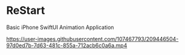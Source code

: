 # ReStart
Basic iPhone SwiftUI Animation Application



https://user-images.githubusercontent.com/107467793/209446504-97d0ed7b-7d63-481c-855a-712acb6c0a6a.mp4

